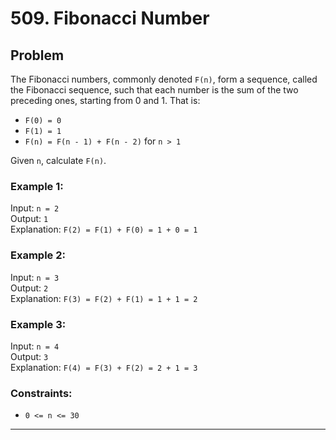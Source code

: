 # 509. Fibonacci Number

## Problem

The Fibonacci numbers, commonly denoted `F(n)`, form a sequence, called the Fibonacci sequence, such that each number is the sum of the two preceding ones, starting from 0 and 1. That is:

- `F(0) = 0`
- `F(1) = 1`
- `F(n) = F(n - 1) + F(n - 2)` for `n > 1`

Given `n`, calculate `F(n)`.

### Example 1:

Input: `n = 2`  
Output: `1`  
Explanation: `F(2) = F(1) + F(0) = 1 + 0 = 1`

### Example 2:

Input: `n = 3`  
Output: `2`  
Explanation: `F(3) = F(2) + F(1) = 1 + 1 = 2`

### Example 3:

Input: `n = 4`  
Output: `3`  
Explanation: `F(4) = F(3) + F(2) = 2 + 1 = 3`

### Constraints:

- `0 <= n <= 30`

---
